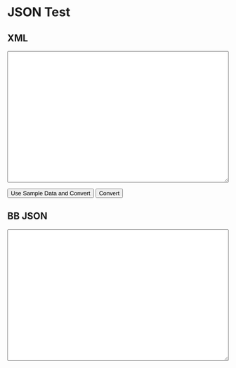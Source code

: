 # JSON Test

## XML

<textarea id="xml"></textarea>

<style type="text/css">
  textarea {
    width: 100%;
    height: 300px;
  }
</style>
<button onclick="load()">Use Sample Data and Convert</button> <button onclick="convert()">Convert</button>

## BB JSON

<textarea id="json"></textarea>

<script src="https://raw.github.com/blue-button/bluebutton.js/master/build/bluebutton-0.0.1-dev.js"></script>
<script>
  
  var xml, bb;
  
  function load () {
    var xhReq = new XMLHttpRequest();
    xhReq.open("GET", "/hl7_ccd.xml", false);
    xhReq.send(null);
    var xml = xhReq.responseText;
    convert();
  }
  
  function convert() {
    // xml = document.getElementsByTagName('textarea')[0].value;
    document.getElementById('xml').value = xml;
    bb = BlueButton(xml);
    document.getElementById('json').value = bb.json;
  }

</script>
